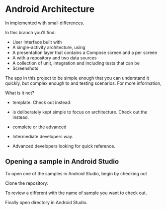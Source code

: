 # Android Architecture 

 In implemented with small differences.

In this branch you'll find:
*   User Interface built with 
*   A single-activity architecture, using 
*   A presentation layer that contains a Compose screen  and a per screen
*   A  with a repository and two data sources 
*   A collection of unit, integration and including tests that can be
*    Screenshots




The app in this project to be simple enough that you can understand it quickly, but complex enough to  and testing scenarios. For more information,

 What is it not?
*   template. Check out instead.
*    is deliberately kept simple to focus on architecture. Check out the instead.
*    complete or the advanced 

*   Intermediate developers way.
*   Advanced developers looking for quick reference.

## Opening a sample in Android Studio

To open one of the samples in Android Studio, begin by checking out 

Clone the repository:

To review a different with the name of sample you want to check out.

Finally open directory in Android Studio.
